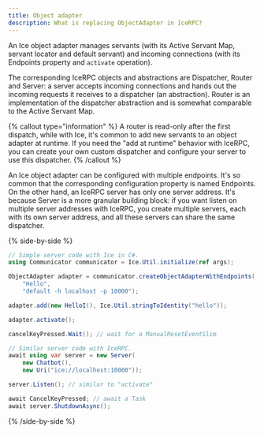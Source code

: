 ```yaml
---
title: Object adapter
description: What is replacing ObjectAdapter in IceRPC?
---
```


An Ice object adapter manages servants (with its Active Servant Map, servant locator and default servant) and incoming
connections (with its Endpoints property and `activate` operation).

The corresponding IceRPC objects and abstractions are Dispatcher, Router and Server: a server accepts incoming
connections and hands out the incoming requests it receives to a dispatcher (an abstraction). Router is an
implementation of the dispatcher abstraction and is somewhat comparable to the Active Servant Map.

{% callout type="information" %}
A router is read-only after the first dispatch, while with Ice, it's common to add new servants to an object adapter
at runtime. If you need the "add at runtime" behavior with IceRPC, you can create your own custom dispatcher and
configure your server to use this dispatcher.
{% /callout %}

An Ice object adapter can be configured with multiple endpoints. It's so common that the corresponding configuration
property is named Endpoints. On the other hand, an IceRPC server has only one server address. It's because Server is a
more granular building block: if you want listen on multiple server addresses with IceRPC, you create multiple servers,
each with its own server address, and all these servers can share the same dispatcher.

{% side-by-side %}

```csharp
// Simple server code with Ice in C#.
using Communicator communicator = Ice.Util.initialize(ref args);

ObjectAdapter adapter = communicator.createObjectAdapterWithEndpoints(
    "Hello",
    "default -h localhost -p 10000");

adapter.add(new HelloI(), Ice.Util.stringToIdentity("hello"));

adapter.activate();

cancelKeyPressed.Wait(); // wait for a ManualResetEventSlim
```

```csharp
// Similar server code with IceRPC.
await using var server = new Server(
    new Chatbot(),
    new Uri("ice://localhost:10000"));

server.Listen(); // similar to "activate"

await CancelKeyPressed; // await a Task
await server.ShutdownAsync();
```
{% /side-by-side %}
